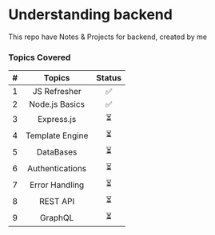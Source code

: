 # Understanding backend
This repo have Notes & Projects for backend, created by me

### Topics Covered

|   #   |     Topics      | Status |
| :---: | :-------------: | :----: |
|   1   |  JS Refresher   |   ✅    |
|   2   | Node.js Basics  |   ✅    |
|   3   |   Express.js    |   ⏳    |
|   4   | Template Engine |   ⏳    |
|   5   |    DataBases    |   ⏳    |
|   6   | Authentications |   ⏳    |
|   7   | Error Handling  |   ⏳    |
|   8   |    REST API     |   ⏳    |
|   9   |     GraphQL     |   ⏳    |